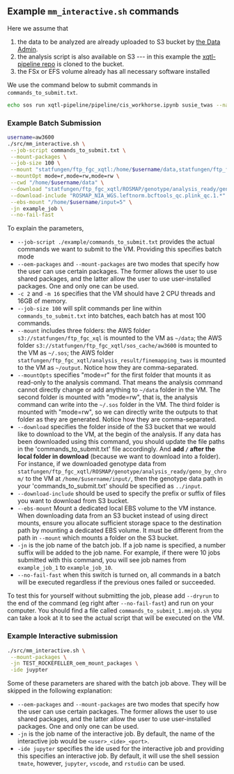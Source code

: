 ## Example `mm_interactive.sh` commands

Here we assume that 

1. the data to be analyzed are already uploaded to S3 bucket by [the Data Admin](https://wanggroup.org/productivity_tips/memverge-aws#notes-for-data-admin).
2. the analysis script is also available on S3 --- in this example the [xqtl-pipeline repo](https://github.com/cumc/xqtl-pipeline) is cloned to the bucket.
3. the FSx or EFS volume already has all necessary software installed

We use the command below to submit commands in `commands_to_submit.txt`.

```bash
echo sos run xqtl-pipeline/pipeline/cis_workhorse.ipynb susie_twas --name ROSMAP_eQTL --genoFile ../input//ROSMAP_NIA_WGS.leftnorm.bcftools_qc.plink_qc.1.bed --phenoFile eQTL/ROSMAP/DLPFC_Mic/analysis_ready/phenotype_preprocessing/Mic.log2cpm.region_list.txt eQTL/ROSMAP/DLPFC_Ast/analysis_ready/phenotype_preprocessing/Ast.log2cpm.region_list.txt eQTL/ROSMAP/DLPFC_Oli/analysis_ready/phenotype_preprocessing/Oli.log2cpm.region_list.txt eQTL/ROSMAP/DLPFC_OPC/analysis_ready/phenotype_preprocessing/OPC.log2cpm.region_list.txt eQTL/ROSMAP/DLPFC_Exc/analysis_ready/phenotype_preprocessing/Exc.log2cpm.region_list.txt eQTL/ROSMAP/DLPFC_Inh/analysis_ready/phenotype_preprocessing/Inh.log2cpm.region_list.txt  eQTL/ROSMAP/DLPFC/analysis_ready/phenotype_preprocessing/DLPFC_samples_list.rnaseqc.gene_tpm.low_expression_filtered.outlier_removed.tmm.expression.remove_duplicates.region_list.txt eQTL/ROSMAP/PCC/analysis_ready/phenotype_preprocessing/PCC_samples_list.rnaseqc.gene_tpm.low_expression_filtered.outlier_removed.tmm.expression.region_list.txt eQTL/ROSMAP/AC/analysis_ready/phenotype_preprocessing/AC_samples_list.rnaseqc.gene_tpm.low_expression_filtered.outlier_removed.tmm.expression.region_list.txt --covFile eQTL/ROSMAP/DLPFC_Mic/analysis_ready/covariate_preprocessing/Mic.log2cpm.Mic.rosmap_cov.ROSMAP_NIA_WGS.leftnorm.bcftools_qc.plink_qc.snuc_pseudo_bulk.related.plink_qc.extracted.pca.projected.Marchenko_PC.gz eQTL/ROSMAP/DLPFC_Ast/analysis_ready/covariate_preprocessing/Ast.log2cpm.Ast.rosmap_cov.ROSMAP_NIA_WGS.leftnorm.bcftools_qc.plink_qc.snuc_pseudo_bulk.related.plink_qc.extracted.pca.projected.Marchenko_PC.gz eQTL/ROSMAP/DLPFC_Oli/analysis_ready/covariate_preprocessing/Oli.log2cpm.Oli.rosmap_cov.ROSMAP_NIA_WGS.leftnorm.bcftools_qc.plink_qc.snuc_pseudo_bulk.related.plink_qc.extracted.pca.projected.Marchenko_PC.gz eQTL/ROSMAP/DLPFC_OPC/analysis_ready/covariate_preprocessing/OPC.log2cpm.OPC.rosmap_cov.ROSMAP_NIA_WGS.leftnorm.bcftools_qc.plink_qc.snuc_pseudo_bulk.related.plink_qc.extracted.pca.projected.Marchenko_PC.gz eQTL/ROSMAP/DLPFC_Exc/analysis_ready/covariate_preprocessing/Exc.log2cpm.Exc.rosmap_cov.ROSMAP_NIA_WGS.leftnorm.bcftools_qc.plink_qc.snuc_pseudo_bulk.related.plink_qc.extracted.pca.projected.Marchenko_PC.gz eQTL/ROSMAP/DLPFC_Inh/analysis_ready/covariate_preprocessing/Inh.log2cpm.Inh.rosmap_cov.ROSMAP_NIA_WGS.leftnorm.bcftools_qc.plink_qc.snuc_pseudo_bulk.related.plink_qc.extracted.pca.projected.Marchenko_PC.gz eQTL/ROSMAP/DLPFC/analysis_ready/covariate_preprocessing/DLPFC_samples_list.rnaseqc.gene_tpm.low_expression_filtered.outlier_removed.tmm.expression.ROSMAP_xqtl_complete_samples_covariates_sex_death_pmi_study_transpose.ROSMAP_NIA_WGS.leftnorm.bcftools_qc.plink_qc.unrelated.plink_qc.prune.pca.Marchenko_PC.gz eQTL/ROSMAP/PCC/analysis_ready/covariate_preprocessing/PCC_samples_list.rnaseqc.gene_tpm.low_expression_filtered.outlier_removed.tmm.expression.ROSMAP_xqtl_complete_samples_covariates_sex_death_pmi_study_transpose.ROSMAP_NIA_WGS.leftnorm.bcftools_qc.plink_qc.unrelated.plink_qc.prune.pca.Marchenko_PC.gz eQTL/ROSMAP/AC/analysis_ready/covariate_preprocessing/AC_samples_list.rnaseqc.gene_tpm.low_expression_filtered.outlier_removed.tmm.expression.ROSMAP_xqtl_complete_samples_covariates_sex_death_pmi_study_transpose.ROSMAP_NIA_WGS.leftnorm.bcftools_qc.plink_qc.unrelated.plink_qc.prune.pca.Marchenko_PC.gz --customized-cis-windows fungen-xqtl-analysis/resource/TADB_enhanced_cis.bed --phenotype-names Mic Ast Oli OPC Exc Inh DLPFC PCC AC --cwd ../output/ --region-name ENSG00000158869  --ld_reference_meta_file resource/ADSP_R4_EUR_LD/ld_meta_file.tsv > commands_to_submit.txt 
```

### Example Batch Submission

```bash
username=aw3600
./src/mm_interactive.sh \
 --job-script commands_to_submit.txt \
 --mount-packages \
 --job-size 100 \
 --mount "statfungen/ftp_fgc_xqtl:/home/$username/data,statfungen/ftp_fgc_xqtl/sos_cache/$username:/home/$username/.sos,statfungen/ftp_fgc_xqtl/analysis_result/finemapping_twas:/home/$username/output" \
 --mountOpt mode=r,mode=rw,mode=rw \
 --cwd "/home/$username/data" \
 --download "statfungen/ftp_fgc_xqtl/ROSMAP/genotype/analysis_ready/geno_by_chrom/:/home/$username/input/" \
 --download-include "ROSMAP_NIA_WGS.leftnorm.bcftools_qc.plink_qc.1.*" \
 --ebs-mount "/home/$username/input=5" \
 -jn example_job \
 --no-fail-fast  
```

To explain the parameters,
- `--job-script ./example/commands_to_submit.txt` provides the actual commands we want to submit to the VM. Providing this specifies batch mode
- `--oem-packages` and `--mount-packages` are two modes that specify how the user can use certain packages. The former allows the user to use shared packages, and the latter allow the user to use user-installed packages. One and only one can be used.
- `-c 2` and `-m 16` specifies that the VM should have 2 CPU threads and 16GB of memory.
- `--job-size 100` will split commands per line within `commands_to_submit.txt` into batches, each batch has at most 100 commands.
- `--mount` includes three folders: the AWS folder `s3://statfungen/ftp_fgc_xql` is mounted to the VM as `~/data`; the AWS folder `s3://statfungen/ftp_fgc_xqtl/sos_cache/aw3600` is mounted to the VM as `~/.sos`; the AWS folder `statfungen/ftp_fgc_xqtl/analysis_result/finemapping_twas` is mounted to the VM as `~/output`. Notice how they are comma-separated.
- `--mountOpts` specifies "mode=r" for the first folder that mounts it as read-only to the analysis command. That means the analysis command cannot directly change or add anything to `~/data` folder in the VM. The second folder is mounted with "mode=rw", that is, the analysis command can write into the `~/.sos` folder in the VM. The third folder is mounted with "mode=rw", so we can directly write the outputs to that folder as they are generated. Notice how they are comma-separated.
- `--download` specifies the folder inside of the S3 bucket that we would like to download to the VM, at the begin of the analysis. If any data has been downloaded using this command, you should update the file paths in the 'commands_to_submit.txt' file accordingly. And **add `/` after the local folder in download** (because we want to download into a folder). For instance, if we downloaded genotype data from `statfungen/ftp_fgc_xqtl/ROSMAP/genotype/analysis_ready/geno_by_chrom/` to the VM at `/home/$username/input/`, then the genotype data path in your 'commands_to_submit.txt' should be specified as `../input`.
- `--download-include` should be used to specify the prefix or suffix of files you want to download from S3 bucket. 
- `--ebs-mount` Mount a dedicated local EBS volume to the VM instance. When downloading data from an S3 bucket instead of using direct mounts, ensure you allocate sufficient storage space to the destination path by mounting a dedicated EBS volume. It must be different from the path in `--mount` which mounts a folder on the S3 bucket. 
- `-jn` is the job name of the batch job. If a job name is specified, a number suffix will be added to the job name. For example, if there were 10 jobs submitted with this command, you will see job names from `example_job_1` to `example_job_10`.
- `--no-fail-fast` when this switch is turned on, all commands in a batch will be executed regardless if the previous ones failed or succeeded. 

To test this for yourself without submitting the job, please add `--dryrun` to the end of the command (eg right after `--no-fail-fast`) and run on your computer. You should find a file called `commands_to_submit_1.mmjob.sh` you can take a look at it to see the actual script that will be executed on the VM.

### Example Interactive submission
```bash
./src/mm_interactive.sh \
 --mount-packages \
 -jn TEST_ROCKEFELLER_oem_mount_packages \
 -ide juypter
```

Some of these parameters are shared with the batch job above. They will be skipped in the following explanation:
- `--oem-packages` and `--mount-packages` are two modes that specify how the user can use certain packages. The former allows the user to use shared packages, and the latter allow the user to use user-installed packages. One and only one can be used.
- `-jn` is the job name of the interactive job. By default, the name of the interactive job would be `<user>_<ide>_<port>`.
- `-ide jupyter` specifies the ide used for the interactive job and providing this specifies an interactive job. By default, it will use the shell session `tmate`, however, `jupyter`, `vscode`, and `rstudio` can be used.

